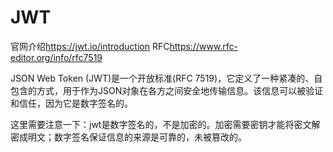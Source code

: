 # JWT

官网介绍<https://jwt.io/introduction>
RFC<https://www.rfc-editor.org/info/rfc7519>

JSON Web Token (JWT)是一个开放标准(RFC 7519)，它定义了一种紧凑的、自包含的方式，用于作为JSON对象在各方之间安全地传输信息。该信息可以被验证和信任，因为它是数字签名的。

这里需要注意一下：jwt是数字签名的，不是加密的。加密需要密钥才能将密文解密成明文；数字签名保证信息的来源是可靠的，未被篡改的。